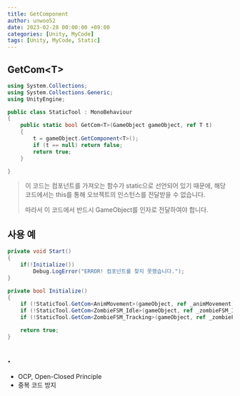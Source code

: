 ```yaml
---
title: GetComponent
author: unwoo52
date: 2023-02-28 00:00:00 +09:00
categories: [Unity, MyCode]
tags: [Unity, MyCode, Static]
---
```


## GetCom\<T\>

```cs
using System.Collections;
using System.Collections.Generic;
using UnityEngine;

public class StaticTool : MonoBehaviour
{
    public static bool GetCom<T>(GameObject gameObject, ref T t)
    {
        t = gameObject.GetComponent<T>();
        if (t == null) return false;
        return true;
    }

}
```

>이 코드는 컴포넌트를 가져오는 함수가 static으로 선언되어 있기 때문에, 해당 코드에서는 this를 통해 오브젝트의 인스턴스를 전달받을 수 없습니다.
>
>따라서 이 코드에서 반드시 GameObject를 인자로 전달하여야 합니다.


## 사용 예

```cs
private void Start()
{
    if(!Initialize()) 
        Debug.LogError("ERROR! 컴포넌트를 찾지 못했습니다.");
}

private bool Initialize()
{
    if (!StaticTool.GetCom<AnimMovement>(gameObject, ref _animMovement)) return false;
    if (!StaticTool.GetCom<ZombieFSM_Idle>(gameObject, ref _zombieFSM_Idle)) return false;
    if (!StaticTool.GetCom<ZombieFSM_Tracking>(gameObject, ref _zombieFSM_Tracking)) return false;

    return true;
}
```

## .

- OCP, Open-Closed Principle
- 중복 코드 방지

